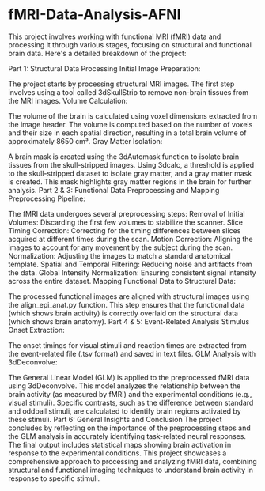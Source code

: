 # fMRI-Data-Analysis-AFNI
This project involves working with functional MRI (fMRI) data and processing it through various stages, focusing on structural and functional brain data. Here's a detailed breakdown of the project:

Part 1: Structural Data Processing
Initial Image Preparation:

The project starts by processing structural MRI images. The first step involves using a tool called 3dSkullStrip to remove non-brain tissues from the MRI images.
Volume Calculation:

The volume of the brain is calculated using voxel dimensions extracted from the image header. The volume is computed based on the number of voxels and their size in each spatial direction, resulting in a total brain volume of approximately 8650 cm³.
Gray Matter Isolation:

A brain mask is created using the 3dAutomask function to isolate brain tissues from the skull-stripped images.
Using 3dcalc, a threshold is applied to the skull-stripped dataset to isolate gray matter, and a gray matter mask is created. This mask highlights gray matter regions in the brain for further analysis.
Part 2 & 3: Functional Data Preprocessing and Mapping
Preprocessing Pipeline:

The fMRI data undergoes several preprocessing steps:
Removal of Initial Volumes: Discarding the first few volumes to stabilize the scanner.
Slice Timing Correction: Correcting for the timing differences between slices acquired at different times during the scan.
Motion Correction: Aligning the images to account for any movement by the subject during the scan.
Normalization: Adjusting the images to match a standard anatomical template.
Spatial and Temporal Filtering: Reducing noise and artifacts from the data.
Global Intensity Normalization: Ensuring consistent signal intensity across the entire dataset.
Mapping Functional Data to Structural Data:

The processed functional images are aligned with structural images using the align_epi_anat.py function. This step ensures that the functional data (which shows brain activity) is correctly overlaid on the structural data (which shows brain anatomy).
Part 4 & 5: Event-Related Analysis
Stimulus Onset Extraction:

The onset timings for visual stimuli and reaction times are extracted from the event-related file (.tsv format) and saved in text files.
GLM Analysis with 3dDeconvolve:

The General Linear Model (GLM) is applied to the preprocessed fMRI data using 3dDeconvolve. This model analyzes the relationship between the brain activity (as measured by fMRI) and the experimental conditions (e.g., visual stimuli).
Specific contrasts, such as the difference between standard and oddball stimuli, are calculated to identify brain regions activated by these stimuli.
Part 6: General Insights and Conclusion
The project concludes by reflecting on the importance of the preprocessing steps and the GLM analysis in accurately identifying task-related neural responses. The final output includes statistical maps showing brain activation in response to the experimental conditions.
This project showcases a comprehensive approach to processing and analyzing fMRI data, combining structural and functional imaging techniques to understand brain activity in response to specific stimuli.
